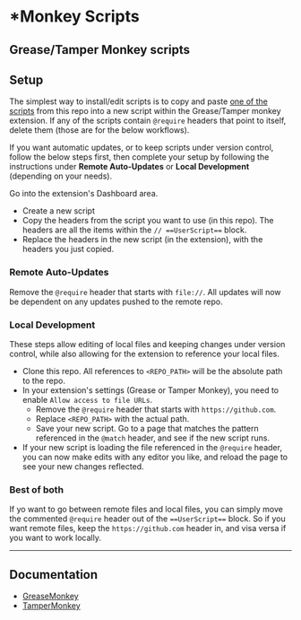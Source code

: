 # *Monkey Scripts

Grease/Tamper Monkey scripts
---

## Setup

The simplest way to install/edit scripts is to copy and paste [one of the scripts](scripts) from this repo into a new script within the Grease/Tamper monkey extension. If any of the scripts contain `@require` headers that point to itself, delete them (those are for the below workflows).

If you want automatic updates, or to keep scripts under version control, follow the below steps first, then complete your setup by following the instructions under **Remote Auto-Updates** or **Local Development** (depending on your needs).

Go into the extension's Dashboard area.
- Create a new script
- Copy the headers from the script you want to use (in this repo). The headers are all the items within the `// ==UserScript==` block.
- Replace the headers in the new script (in the extension), with the headers you just copied.

### Remote Auto-Updates

Remove the `@require` header that starts with `file://`. All updates will now be dependent on any updates pushed to the remote repo.

### Local Development

These steps allow editing of local files and keeping changes under version control, while also allowing for the extension to reference your local files.

- Clone this repo. All references to `<REPO_PATH>` will be the absolute path to the repo.
- In your extension's settings (Grease or Tamper Monkey), you need to enable `Allow access to file URLs`.
  - Remove the `@require` header that starts with `https://github.com`.
  - Replace `<REPO_PATH>` with the actual path.
  - Save your new script. Go to a page that matches the pattern referenced in the `@match` header, and see if the new script runs.
- If your new script is loading the file referenced in the `@require` header, you can now make edits with any editor you like, and reload the page to see your new changes reflected.

### Best of both

If yo want to go between remote files and local files, you can simply move the commented `@require` header out of the `==UserScript==` block. So if you want remote files, keep the `https://github.com` header in, and visa versa if you want to work locally.

---

## Documentation

- [GreaseMonkey](https://wiki.greasespot.net/Greasemonkey_Manual:API)
- [TamperMonkey](https://www.tampermonkey.net/documentation.php)
